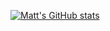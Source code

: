 [![Matt's GitHub stats](https://github-readme-stats.vercel.app/api?username=liquidpt&show_icons=true&theme=merko)](https://github.com/anuraghazra/github-readme-stats)
